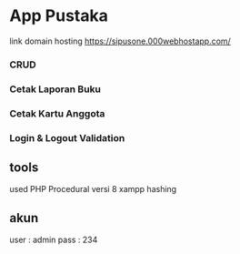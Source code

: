 # App Pustaka

link domain hosting https://sipusone.000webhostapp.com/

### CRUD

### Cetak Laporan Buku

### Cetak Kartu Anggota

### Login & Logout Validation

## tools
used PHP Procedural versi 8
xampp
hashing

## akun
user : admin
pass : 234
